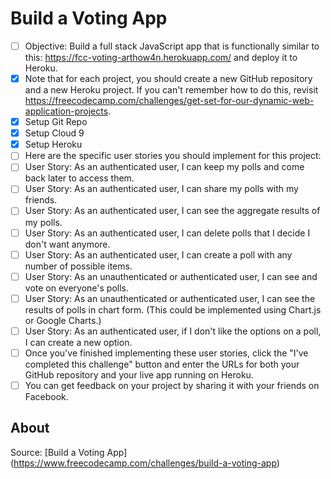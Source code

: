 # Build a Voting App

* [ ] Objective: Build a full stack JavaScript app that is functionally similar to this: https://fcc-voting-arthow4n.herokuapp.com/ and deploy it to Heroku.
* [x] Note that for each project, you should create a new GitHub repository and a new Heroku project. If you can't remember how to do this, revisit https://freecodecamp.com/challenges/get-set-for-our-dynamic-web-application-projects.
* [x] Setup Git Repo
* [x] Setup Cloud 9
* [x] Setup Heroku
* [ ] Here are the specific user stories you should implement for this project:
* [ ] User Story: As an authenticated user, I can keep my polls and come back later to access them.
* [ ] User Story: As an authenticated user, I can share my polls with my friends.
* [ ] User Story: As an authenticated user, I can see the aggregate results of my polls.
* [ ] User Story: As an authenticated user, I can delete polls that I decide I don't want anymore.
* [ ] User Story: As an authenticated user, I can create a poll with any number of possible items.
* [ ] User Story: As an unauthenticated or authenticated user, I can see and vote on everyone's polls.
* [ ] User Story: As an unauthenticated or authenticated user, I can see the results of polls in chart form. (This could be implemented using Chart.js or Google Charts.)
* [ ] User Story: As an authenticated user, if I don't like the options on a poll, I can create a new option.
* [ ] Once you've finished implementing these user stories, click the "I've completed this challenge" button and enter the URLs for both your GitHub repository and your live app running on Heroku.
* [ ] You can get feedback on your project by sharing it with your friends on Facebook.

## About

Source: [Build a Voting App] (https://www.freecodecamp.com/challenges/build-a-voting-app)
